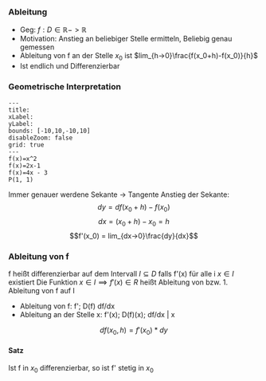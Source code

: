 ### Ableitung
- Geg: $f:D\in \mathbb{R}-> \mathbb{R}$ 
- Motivation: Anstieg an beliebiger Stelle ermitteln, Beliebig genau gemessen
- Ableitung von f an der Stelle $x_0$ ist $lim_{h->0}\frac{f(x_0+h)-f(x_0)}{h}$
- Ist endlich und Differenzierbar

### Geometrische Interpretation

```functionplot
---
title: 
xLabel: 
yLabel: 
bounds: [-10,10,-10,10]
disableZoom: false
grid: true
---
f(x)=x^2
f(x)=2x-1
f(x)=4x - 3
P(1, 1)
```

Immer genauer werdene Sekante -> Tangente
Anstieg der Sekante: 
$$dy = df(x_0 + h) - f(x_0)$$
$$ dx = (x_0+h) - x_0 = h$$
$$f'(x_0) = lim_{dx->0}\frac{dy}{dx}$$


### Ableitung von f
f heißt differenzierbar auf dem Intervall $I \subseteq D$ falls f'(x) für alle i $x \in I$ existiert
Die Funktion $x\in I \implies f'(x) \in R$ heißt Ableitung von bzw. 1. Ableitung von f auf I

- Ableitung von f: f'; D(f) df/dx
- Ableitung an der Stelle x: f'(x); D(f)(x); df/dx | x


$$ df(x_0, h) = f'(x_0)*dy$$

#### Satz
Ist f in $x_0$ differenzierbar, so ist f' stetig in $x_0$ 